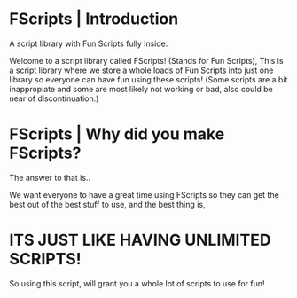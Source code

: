 # FScripts | Introduction
A script library with Fun Scripts fully inside.

Welcome to a script library called FScripts! (Stands for Fun Scripts),
This is a script library where we store a whole loads of Fun Scripts into just one library so everyone can have fun using these scripts!
(Some scripts are a bit inappropiate and some are most likely not working or bad, also could be near of discontinuation.)

# FScripts | Why did you make FScripts?
The answer to that is..

We want everyone to have a great time using FScripts so they can get the best out of the best stuff to use, and the best thing is,
# ITS JUST LIKE HAVING UNLIMITED SCRIPTS!
So using this script, will grant you a whole lot of scripts to use for fun!
